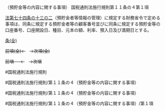 （預貯金等の内容に関する事項）
国税通則法施行規則第１１条の４第１項

[法第七十四条の十三の二](国税通則法＿＿＿＿＿第７４条の１３の２第１項)（預貯金者等情報の管理）に規定する財務省令で定める事項は、同条に規定する預貯金者等の顧客番号並びに同条に規定する預貯金等の口座番号、口座開設日、種目、元本の額、利率、預入日及び満期日とする。

[条(全)](国税通則法施行規則＿第１１条の４_.md)

~~前項(全)←~~　~~→次項(全)~~

~~前項 　 ←~~　~~→次項~~



#国税通則法施行規則

#国税通則法施行規則/第１１条の４（預貯金等の内容に関する事項）

#国税通則法施行規則/第１１条の４（預貯金等の内容に関する事項）

#国税通則法施行規則/第１１条の４（預貯金等の内容に関する事項）/第１項

